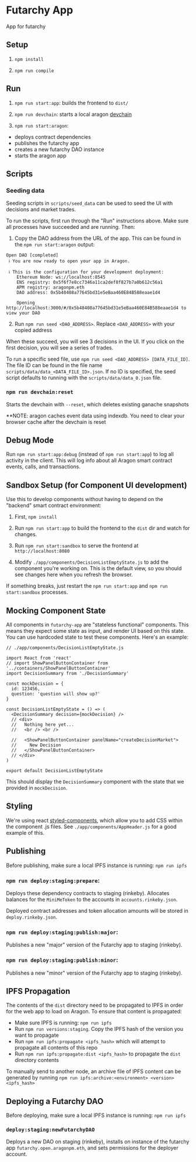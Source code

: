 # Futarchy App

App for futarchy

## Setup

1. `npm install`

2. `npm run compile`

## Run

1. `npm run start:app`: builds the frontend to `dist/`

2. `npm run devchain`: starts a local aragon [devchain](https://hack.aragon.org/docs/cli-usage.html#aragon-devchain)

3. `npm run start:aragon`:
  * deploys contract dependencies
  * publishes the futarchy app
  * creates a new futarchy DAO instance
  * starts the aragon app

## Scripts

### Seeding data

Seeding scripts in `scripts/seed_data` can be used to seed the UI with decisions and market trades.

To run the scripts, first run through the "Run" instructions above. Make sure all processes have succeeded and are running. Then:

1. Copy the DAO address from the URL of the app. This can be found in the `npm run start:aragon` output:

```
Open DAO [completed]
 ℹ You are now ready to open your app in Aragon.

 ℹ This is the configuration for your development deployment:
    Ethereum Node: ws://localhost:8545
    ENS registry: 0x5f6f7e8cc7346a11ca2def8f827b7a0b612c56a1
    APM registry: aragonpm.eth
    DAO address: 0x5b48408a77645bd31e5eBaa460E84B588eaae1d4

    Opening http://localhost:3000/#/0x5b48408a77645bd31e5eBaa460E84B588eaae1d4 to view your DAO
```

2. Run `npm run seed <DAO_ADDRESS>`. Replace `<DAO_ADDRESS>` with your copied address

When these succeed, you will see 3 decisions in the UI. If you click on the first decision, you will see a series of trades.

To run a specific seed file, use `npm run seed <DAO_ADDRESS> [DATA_FILE_ID]`. The file ID can be found in the file name `scripts/data/data_<DATA_FILE_ID>.json`. If no ID is specified, the seed script defaults to running with the `scripts/data/data_0.json` file.

### `npm run devchain:reset`

Starts the devchain with `--reset`, which deletes existing ganache snapshots

**NOTE: aragon caches event data using indexdb. You need to clear your browser cache after the devchain is reset

## Debug Mode

Run `npm run start:app:debug` (instead of `npm run start:app`) to log all activity in the client. This will log info about all Aragon smart contract events, calls, and transactions.

## Sandbox Setup (for Component UI development)

Use this to develop components without having to depend on the "backend" smart contract environment:

1. First, `npm install`

2. Run `npm run start:app` to build the frontend to the `dist` dir and watch for changes.

3. Run `npm run start:sandbox` to serve the frontend at `http://localhost:8080`

4. Modify `./app/components/DecisionListEmptyState.js` to add the component you're working on. This is the default view, so you should see changes here when you refresh the browser.

If something breaks, just restart the `npm run start:app` and `npm run start:sandbox` processes.

## Mocking Component State

All components in `futarchy-app` are "stateless functional" components. This means they expect some state as input, and render UI based on this state. You can use hardcoded state to test these components. Here's an example:

```
// ./app/components/DecisionListEmptyState.js

import React from 'react'
// import ShowPanelButtonContainer from '../containers/ShowPanelButtonContainer'
import DecisionSummary from './DecisionSummary'

const mockDecision = {
  id: 123456,
  question: 'question will show up?'
}

const DecisionListEmptyState = () => (
  <DecisionSummary decision={mockDecision} />
  // <div>
  //   Nothing here yet...
  //   <br /> <br />

  //   <ShowPanelButtonContainer panelName="createDecisionMarket">
  //     New Decision
  //   </ShowPanelButtonContainer>
  // </div>
)

export default DecisionListEmptyState
```

This should display the `DecisionSummary` component with the state that we provided in `mockDecision`.

## Styling

We're using react [styled-components](https://www.styled-components.com/docs/basics), which allow you to add CSS within the component .js files. See `./app/components/AppHeader.js` for a good example of this.

## Publishing

Before publishing, make sure a local IPFS instance is running: `npm run ipfs`

### `npm run deploy:staging:prepare`:

Deploys these dependency contracts to staging (rinkeby). Allocates balances for the `MiniMeToken` to the accounts in `accounts.rinkeby.json`.

Deployed contract addresses and token allocation amounts will be stored in `deploy.rinkeby.json`.

### `npm run deploy:staging:publish:major`:

Publishes a new "major" version of the Futarchy app to staging (rinkeby).

### `npm run deploy:staging:publish:minor`:

Publishes a new "minor" version of the Futarchy app to staging (rinkeby).

## IPFS Propagation

The contents of the `dist` directory need to be propagated to IPFS in order for the web app to load on Aragon. To ensure that content is propagated:

* Make sure IPFS is running: `npm run ipfs`
* Run `npm run versions:staging`. Copy the IPFS hash of the version you want to propagate
* Run `npm run ipfs:propagate <ipfs_hash>` which will attempt to propagate all contents of this repo
* Run `npm run ipfs:propagate:dist <ipfs_hash>` to propagate the `dist` directory contents

To manually send to another node, an archive file of IPFS content can be generated by running `npm run ipfs:archive:<environment> <version> <ipfs_hash>`

## Deploying a Futarchy DAO

Before deploying, make sure a local IPFS instance is running: `npm run ipfs`

### `deploy:staging:newFutarchyDAO`

Deploys a new DAO on staging (rinkeby), installs on instance of the futarchy app `futarchy.open.aragonpm.eth`, and sets permissions for the deployer account.
